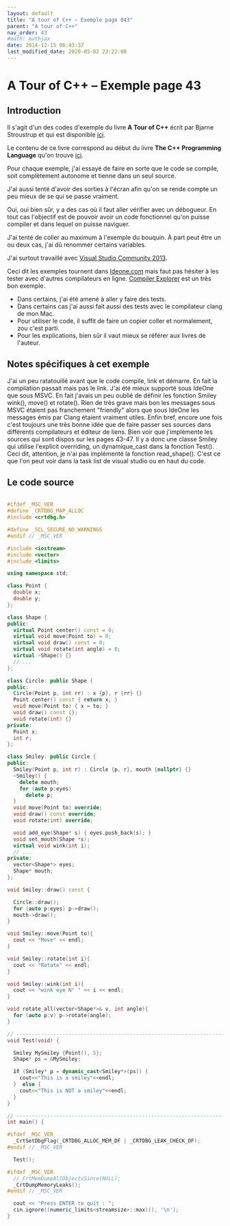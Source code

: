 ```yaml
---
layout: default
title: "A tour of C++ – Exemple page 043"
parent: "A tour of C++"
nav_order: 43
#math: mathjax
date: 2014-12-15 06:43:37
last_modified_date: 2020-05-02 23:22:08
---
```


# A Tour of C++ – Exemple page 43

## Introduction
Il s'agit d'un des codes d'exemple du livre **A Tour of C++** écrit par Bjarne Stroustrup et qui est disponible [ici](http://www.amazon.fr/Tour-C-Bjarne-Stroustrup/dp/0321958314/ref%3Dsr_1_1?ie=UTF8&qid=1416699327&sr=8-1&keywords=a+tour+of+c%2B%2B). 

Le contenu de ce livre correspond au début du livre **The C++ Programming Language** qu'on trouve [ici](http://www.amazon.fr/The-Programming-Language-Bjarne-Stroustrup/dp/0321563840/ref%3Dpd_sim_eb_3?ie=UTF8&refRID=0CR047TTJV1HA6CVA9XA).

Pour chaque exemple, j'ai essayé de faire en sorte que le code se compile, soit complètement autonome et tienne dans un seul source.

J'ai aussi tenté d'avoir des sorties à l'écran afin qu'on se rende compte un peu mieux de se qui se passe vraiment.

Oui, oui bien sûr, y a des cas où il faut aller vérifier avec un débogueur.
En tout cas l'objectif est de pouvoir avoir un code fonctionnel qu'on puisse compiler et dans lequel on puisse naviguer.

J'ai tenté de coller au maximum à l'exemple du bouquin. À part peut être un ou deux cas, j'ai dû renommer certains variables.

J'ai surtout travaillé avec [Visual Studio Community 2013](http://www.visualstudio.com/products/visual-studio-community-vs).

Ceci dit les exemples tournent dans [Ideone.com](http://ideone.com/) mais faut pas hésiter à les tester avec d'autres compilateurs en ligne. [Compiler Explorer](https://godbolt.org/) est un très bon exemple.

* Dans certains, j'ai été amené à aller y faire des tests.  
* Dans certains cas j'ai aussi fait aussi des tests avec le compilateur clang de mon Mac.  
* Pour utiliser le code, il suffit de faire un copier coller et normalement, zou c'est parti.  
* Pour les explications, bien sûr il vaut mieux se référer aux livres de l'auteur.  


## Notes spécifiques à cet exemple


J'ai un peu ratatouillé avant que le code compile, link et démarre. En fait la compilation passait mais pas le link. J'ai été mieux supporté sous IdeOne que sous MSVC. En fait j'avais un peu oublié de définir les fonction Smiley wink(), move() et rotate(). Rien de très grave mais bon les messages sous MSVC étaient pas franchement "friendly" alors que sous IdeOne les messages émis par Clang étaient vraiment utiles. Enfin bref, encore une fois c'est toujours une très bonne idée que de faire passer ses sources dans différents compilateurs et éditeur de liens.
Bien voir que j'implémente les sources qui sont dispos sur les pages 43-47. Il y a donc une classe Smiley qui utilise l'explicit overriding, un dynamique_cast dans la fonction Test(). Ceci dit, attention, je n'ai pas implémenté la fonction read_shape(). C'est ce que l'on peut voir dans la task list de visual studio ou en haut du code.



## Le code source

```cpp
                                                                                // TODO : immplement read_shape() using unique_ptr. see p 48
#ifdef _MSC_VER
#define _CRTDBG_MAP_ALLOC
#include <crtdbg.h>

#define _SCL_SECURE_NO_WARNINGS                                                 // Avoid error with copy(...) in the initializer list ctor
#endif // _MSC_VER

#include <iostream>
#include <vector>
#include <limits>

using namespace std;

class Point {
  double x;
  double y;
};

class Shape {
public:
  virtual Point center() const = 0;                                             // pure virtual
  virtual void move(Point to) = 0;
  virtual void draw() const = 0;                                                // draw on current "Canvas"
  virtual void rotate(int angle) = 0;
  virtual ~Shape() {}                                                           // destructor
  // ...
};

class Circle: public Shape {
public:
  Circle(Point p, int rr) : x {p}, r {rr} {}                                    // constructor
  Point center() const { return x; }
  void move(Point to) { x = to; }
  void draw() const {};
  void rotate(int) {}                                                           // nice simple algorithm
private:
  Point x;                                                                      // center
  int r;                                                                        // radius
};

class Smiley: public Circle {                                                   // use the circle as the base for a face
public:
  Smiley(Point p, int r) : Circle {p, r}, mouth {nullptr} {}
  ~Smiley() {
    delete mouth;
    for (auto p:eyes)
      delete p;
  }
  void move(Point to) override;                                                 // Explicit overriding
  void draw() const override;
  void rotate(int) override;

  void add_eye(Shape* s) { eyes.push_back(s); }
  void set_mouth(Shape *s);
  virtual void wink(int i);                                                     // wink eye number i
  // ...
private:
  vector<Shape*> eyes;                                                          // usually two eyes
  Shape* mouth;
};

void Smiley::draw() const {

  Circle::draw();
  for (auto p:eyes) p->draw();
  mouth->draw();
}

void Smiley::move(Point to){
  cout << "Move" << endl;
}

void Smiley::rotate(int i){
  cout << "Rotate" << endl;
}

void Smiley::wink(int i){
  cout << "wink eye N° " << i << endl;
}

void rotate_all(vector<Shape*>& v, int angle){                                  // rotate v's elements by angle degrees
  for (auto p:v) p->rotate(angle);
}

// ----------------------------------------------------------------------------
void Test(void) {

  Smiley MySmiley {Point(), 5};
  Shape* ps = &MySmiley;                                                        // see p 47

  if (Smiley* p = dynamic_cast<Smiley*>(ps)) {
    cout<<"This is a smiley"<<endl;                                             // ... is the Smiley pointer to by p ...
  }  else {
    cout<<"This is NOT a smiley"<<endl;                                         // ... not a Smiley, try something else ...
  }
}

// ----------------------------------------------------------------------------
int main() {

#ifdef _MSC_VER
  _CrtSetDbgFlag(_CRTDBG_ALLOC_MEM_DF | _CRTDBG_LEAK_CHECK_DF);
#endif // _MSC_VER

  Test();

#ifdef _MSC_VER
  //_CrtMemDumpAllObjectsSince(NULL);                                             // Begins the dump from the start of program execution
  _CrtDumpMemoryLeaks();
#endif // _MSC_VER

  cout << "Press ENTER to quit : ";
  cin.ignore((numeric_limits<streamsize>::max)(), '\n');
}
```
